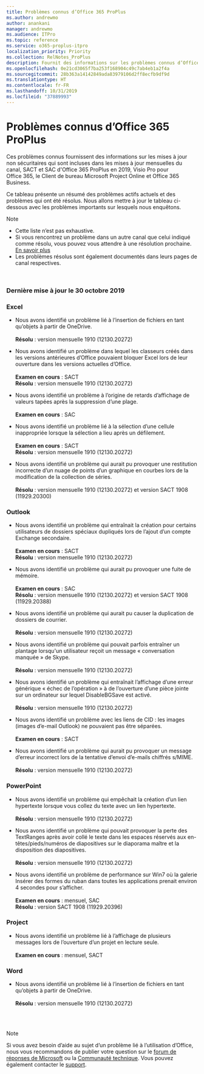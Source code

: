 ```yaml
---
title: Problèmes connus d’Office 365 ProPlus
ms.author: andrewmo
author: anankani
manager: andrewmo
ms.audience: ITPro
ms.topic: reference
ms.service: o365-proplus-itpro
localization_priority: Priority
ms.collection: RelNotes_ProPlus
description: Fournit des informations sur les problèmes connus d’Office 365 ProPlus
ms.openlocfilehash: 0e21cd3065f7ba253f168904c49c7ab4eb1a2f4a
ms.sourcegitcommit: 28b363a14142849ada83979106d2ff8ecfb9df9d
ms.translationtype: HT
ms.contentlocale: fr-FR
ms.lasthandoff: 10/31/2019
ms.locfileid: "37889993"
---
```

# <a name="office-365-proplus-known-issues"></a>Problèmes connus d’Office 365 ProPlus

Ces problèmes connus fournissent des informations sur les mises à jour non sécuritaires qui sont incluses dans les mises à jour mensuelles du canal, SACT et SAC d'Office 365 ProPlus en 2019, Visio Pro pour Office 365, le Client de bureau Microsoft Project Online et Office 365 Business.

Ce tableau présente un résumé des problèmes actifs actuels et des problèmes qui ont été résolus.  Nous allons mettre à jour le tableau ci-dessous avec les problèmes importants sur lesquels nous enquêtons.

> [!NOTE]
>- Cette liste n’est pas exhaustive.
>- Si vous rencontrez un problème dans un autre canal que celui indiqué comme résolu, vous pouvez vous attendre à une résolution prochaine. [En savoir plus](https://docs.microsoft.com/fr-FR/DeployOffice/overview-of-update-channels-for-office-365-proplus#BKMK_SAC)
>- Les problèmes résolus sont également documentés dans leurs pages de canal respectives.

<br>

### <a name="last-updated-october-30-2019"></a>Dernière mise à jour le 30 octobre 2019

### <a name="excel"></a>Excel

- Nous avons identifié un problème lié à l’insertion de fichiers en tant qu’objets à partir de OneDrive.<br><br> **Résolu** : version mensuelle 1910 (12130.20272)

- Nous avons identifié un problème dans lequel les classeurs créés dans les versions antérieures d’Office pouvaient bloquer Excel lors de leur ouverture dans les versions actuelles d’Office.<br><br>
**Examen en cours** : SACT <br>**Résolu** : version mensuelle 1910 (12130.20272)

- Nous avons identifié un problème à l’origine de retards d’affichage de valeurs tapées après la suppression d’une plage.<br><br>
**Examen en cours** : SAC

- Nous avons identifié un problème lié à la sélection d’une cellule inappropriée lorsque la sélection a lieu après un défilement.<br><br>
**Examen en cours** : SACT <br>**Résolu** : version mensuelle 1910 (12130.20272)

- Nous avons identifié un problème qui aurait pu provoquer une restitution incorrecte d’un nuage de points d’un graphique en courbes lors de la modification de la collection de séries.<br><br>
**Résolu** : version mensuelle 1910 (12130.20272) et version SACT 1908 (11929.20300)

### <a name="outlook"></a>Outlook

- Nous avons identifié un problème qui entraînait la création pour certains utilisateurs de dossiers spéciaux dupliqués lors de l’ajout d’un compte Exchange secondaire.<br><br>**Examen en cours** : SACT <br>**Résolu** : version mensuelle 1910 (12130.20272)

- Nous avons identifié un problème qui aurait pu provoquer une fuite de mémoire. <br><br>
**Examen en cours** : SAC <br>**Résolu** : version mensuelle 1910 (12130.20272) et version SACT 1908 (11929.20388)

- Nous avons identifié un problème qui aurait pu causer la duplication de dossiers de courrier.<br><br>
**Résolu** : version mensuelle 1910 (12130.20272)

- Nous avons identifié un problème qui pouvait parfois entraîner un plantage lorsqu'un utilisateur reçoit un message « conversation manquée » de Skype.<br><br>
**Résolu** : version mensuelle 1910 (12130.20272)

- Nous avons identifié un problème qui entraînait l’affichage d’une erreur générique « échec de l’opération » à de l’ouverture d’une pièce jointe sur un ordinateur sur lequel DisableBGSave est activé.<br><br>
**Résolu** : version mensuelle 1910 (12130.20272)

- Nous avons identifié un problème avec les liens de CID : les images (images d’e-mail Outlook) ne pouvaient pas être séparées.<br><br>
**Examen en cours** : SACT

- Nous avons identifié un problème qui aurait pu provoquer un message d’erreur incorrect lors de la tentative d’envoi d’e-mails chiffrés s/MIME.<br><br>**Résolu** : version mensuelle 1910 (12130.20272)

### <a name="powerpoint"></a>PowerPoint

- Nous avons identifié un problème qui empêchait la création d’un lien hypertexte lorsque vous collez du texte avec un lien hypertexte. <br><br>**Résolu** : version mensuelle 1910 (12130.20272)

- Nous avons identifié un problème qui pouvait provoquer la perte des TextRanges après avoir collé le texte dans les espaces réservés aux en-têtes/pieds/numéros de diapositives sur le diaporama maître et la disposition des diapositives. <br><br>**Résolu** : version mensuelle 1910 (12130.20272)

- Nous avons identifié un problème de performance sur Win7 où la galerie Insérer des formes du ruban dans toutes les applications prenait environ 4 secondes pour s’afficher.<br><br>
**Examen en cours** : mensuel, SAC
<br>**Résolu** : version SACT 1908 (11929.20396)

### <a name="project"></a>Project

- Nous avons identifié un problème lié à l’affichage de plusieurs messages lors de l’ouverture d’un projet en lecture seule.<br><br>
**Examen en cours** : mensuel, SACT

### <a name="word"></a>Word
- Nous avons identifié un problème lié à l’insertion de fichiers en tant qu’objets à partir de OneDrive.<br><br> **Résolu** : version mensuelle 1910 (12130.20272)



<br>
<br>

> [!NOTE]
> Si vous avez besoin d’aide au sujet d’un problème lié à l’utilisation d’Office, nous vous recommandons de publier votre question sur le [forum de réponses de Microsoft](https://answers.microsoft.com/) ou la [Communauté technique](https://techcommunity.microsoft.com/). Vous pouvez également contacter le [support](https://support.microsoft.com/contactus).
